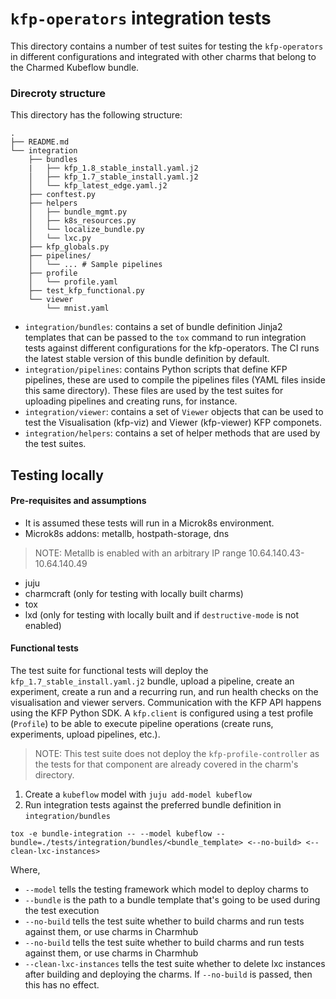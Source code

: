 # `kfp-operators` integration tests

This directory contains a number of test suites for testing the `kfp-operators` in different configurations and integrated with other charms that belong to the Charmed Kubeflow bundle.

### Direcroty structure

This directory has the following structure:

```
.
├── README.md
└── integration
    ├── bundles
    |   ├── kfp_1.8_stable_install.yaml.j2
    │   ├── kfp_1.7_stable_install.yaml.j2
    │   └── kfp_latest_edge.yaml.j2
    ├── conftest.py
    ├── helpers
    │   ├── bundle_mgmt.py
    │   ├── k8s_resources.py
    │   └── localize_bundle.py
    │   └── lxc.py
    ├── kfp_globals.py
    ├── pipelines/
    │   └── ... # Sample pipelines
    ├── profile
    │   └── profile.yaml
    ├── test_kfp_functional.py
    └── viewer
        └── mnist.yaml
```

* `integration/bundles`: contains a set of bundle definition Jinja2 templates that can be passed to the `tox` command to run integration tests against different configurations for the kfp-operators. The CI runs the latest stable version of this bundle definition by default.
* `integration/pipelines`: contains Python scripts that define KFP pipelines, these are used to compile the pipelines files (YAML files inside this same directory). These files are used by the test suites for uploading pipelines and creating runs, for instance.
* `integration/viewer`: contains a set of `Viewer` objects that can be used to test the Visualisation (kfp-viz) and Viewer (kfp-viewer) KFP componets.
* `integration/helpers`: contains a set of helper methods that are used by the test suites.

## Testing locally

#### Pre-requisites and assumptions

* It is assumed these tests will run in a Microk8s environment.
* Microk8s addons: metallb, hostpath-storage, dns
> NOTE: Metallb is enabled with an arbitrary IP range 10.64.140.43-10.64.140.49
* juju
* charmcraft (only for testing with locally built charms)
* tox
* lxd (only for testing with locally built and if `destructive-mode` is not enabled)

#### Functional tests

The test suite for functional tests will deploy the `kfp_1.7_stable_install.yaml.j2` bundle, upload a pipeline, create an experiment, create a run and a recurring run, and run health checks on the visualisation and viewer servers.
Communication with the KFP API happens using the KFP Python SDK. A `kfp.client` is configured using a test profile (`Profile`) to be able to execute pipeline operations (create runs, experiments, upload pipelines, etc.).

> NOTE: This test suite does not deploy the `kfp-profile-controller` as the tests for that component are already covered in the charm's directory.

1. Create a `kubeflow` model with `juju add-model kubeflow`
2. Run integration tests against the preferred bundle definition in `integration/bundles`

```
tox -e bundle-integration -- --model kubeflow --bundle=./tests/integration/bundles/<bundle_template> <--no-build> <--clean-lxc-instances>
```

Where,
* `--model` tells the testing framework which model to deploy charms to
* `--bundle` is the path to a bundle template that's going to be used during the test execution
* `--no-build` tells the test suite whether to build charms and run tests against them, or use charms in Charmhub
* `--no-build` tells the test suite whether to build charms and run tests against them, or use charms in Charmhub
* `--clean-lxc-instances` tells the test suite whether to delete lxc instances after building and deploying the charms. If `--no-build` is passed, then this has no effect.
